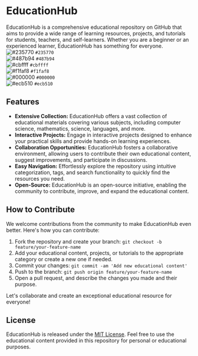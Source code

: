 # EducationHub

EducationHub is a comprehensive educational repository on GitHub that aims to provide a wide range of learning resources, projects, and tutorials for students, teachers, and self-learners. Whether you are a beginner or an experienced learner, EducationHub has something for everyone.
![#235770](https://placehold.co/15x15/235770/235770.png) `#235770`<br>
![#487b94](https://placehold.co/15x15/487b94/487b94.png) `#487b94`<br>
![#cbffff](https://placehold.co/15x15/cbffff/cbffff.png) `#cbffff`<br>
![#f1faf8](https://placehold.co/15x15/f1faf8/f1faf8.png) `#f1faf8`<br>
![#000000](https://placehold.co/15x15/000000/000000.png) `#000000`<br>
![#ecb510](https://placehold.co/15x15/ecb510/ecb510.png) `#ecb510`<br>
## Features

- **Extensive Collection:** EducationHub offers a vast collection of educational materials covering various subjects, including computer science, mathematics, science, languages, and more.
- **Interactive Projects:** Engage in interactive projects designed to enhance your practical skills and provide hands-on learning experiences.
- **Collaboration Opportunities:** EducationHub fosters a collaborative environment, allowing users to contribute their own educational content, suggest improvements, and participate in discussions.
- **Easy Navigation:** Effortlessly explore the repository using intuitive categorization, tags, and search functionality to quickly find the resources you need.
- **Open-Source:** EducationHub is an open-source initiative, enabling the community to contribute, improve, and expand the educational content.

## How to Contribute

We welcome contributions from the community to make EducationHub even better. Here's how you can contribute:

1. Fork the repository and create your branch: `git checkout -b feature/your-feature-name`
2. Add your educational content, projects, or tutorials to the appropriate category or create a new one if needed.
3. Commit your changes: `git commit -am 'Add new educational content'`
4. Push to the branch: `git push origin feature/your-feature-name`
5. Open a pull request, and describe the changes you made and their purpose.

Let's collaborate and create an exceptional educational resource for everyone!

## License

EducationHub is released under the [MIT License](LICENSE). Feel free to use the educational content provided in this repository for personal or educational purposes.
